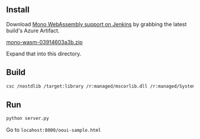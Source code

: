 
## Install

Download [Mono WebAssembly support on Jenkins](https://jenkins.mono-project.com//job/test-mono-mainline-webassembly/) by
grabbing the latest build's Azure Artifact.

[mono-wasm-03914603a3b.zip](https://jenkins.mono-project.com/job/test-mono-mainline-webassembly/71/label=highsierra/Azure/processDownloadRequest/71/highsierra/sdks/wasm/mono-wasm-03914603a3b.zip)

Expand that into this directory.



## Build

```bash
csc /nostdlib /target:library /r:managed/mscorlib.dll /r:managed/System.Runtime.dll /r:managed/Xamarin.Forms.Core.dll /r:managed/Ooui.dll /r:managed/Ooui.Forms.dll /out:managed/Ooui.Sample.dll ../Samples/ISample.cs ../Samples/BoxViewClockSample.cs ooui-sample.cs
```


## Run

```bash
python server.py
```

Go to `locahost:8000/ooui-sample.html`
